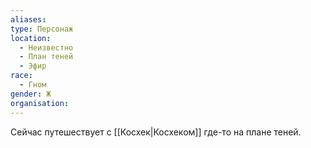 ```yaml
---
aliases: 
type: Персонаж
location:
  - Неизвестно
  - План теней
  - Эфир
race:
  - Гном
gender: Ж
organisation:
---
```

Сейчас путешествует с [[Косхек|Косхеком]] где-то на плане теней.